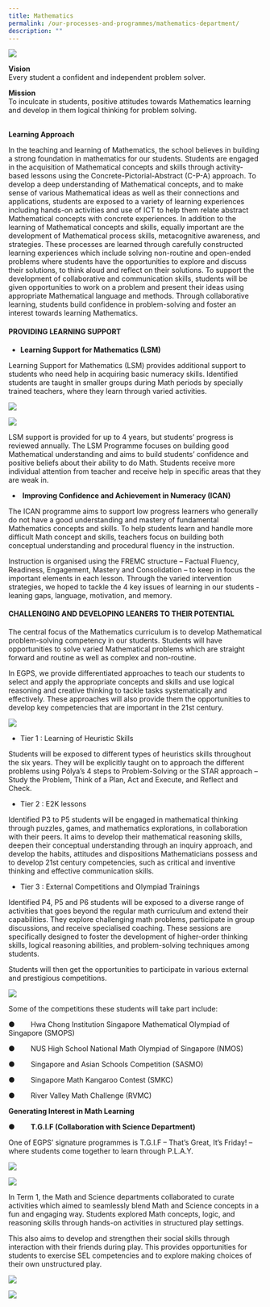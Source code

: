 ```yaml
---
title: Mathematics
permalink: /our-processes-and-programmes/mathematics-department/
description: ""
---
```

![](/images/Department%20Main%20Photos/img_9619.jpg)

**Vision**   
Every student a confident and independent problem solver.

**Mission**   
To inculcate in students, positive attitudes towards Mathematics learning and develop in them logical thinking for problem solving.  
 

**Learning Approach**

In the teaching and learning of Mathematics, the school believes in building a strong foundation in mathematics for our students. 
Students are engaged in the acquisition of Mathematical concepts and skills through activity-based lessons using the Concrete-Pictorial-Abstract (C-P-A) approach. To develop a deep understanding of Mathematical concepts, and to make sense of various Mathematical ideas as well as their connections and applications, students are exposed to a variety of learning experiences including hands-on activities and use of ICT to help them relate abstract Mathematical concepts with concrete experiences.
In addition to the learning of Mathematical concepts and skills, equally important are the development of Mathematical process skills, metacognitive awareness, and strategies. These processes are learned through carefully constructed learning experiences which include solving non-routine and open-ended problems where students have the opportunities to explore and discuss their solutions, to think aloud and reflect on their solutions. 
To support the development of collaborative and communication skills, students will be given opportunities to work on a problem and present their ideas using appropriate Mathematical language and methods. Through collaborative learning, students build confidence in problem-solving and foster an interest towards learning Mathematics.



#### PROVIDING LEARNING SUPPORT

* **Learning Support for Mathematics (LSM)**

Learning Support for Mathematics (LSM) provides additional support to students who need help in acquiring basic numeracy skills. Identified students are taught in smaller groups during Math periods by specially trained teachers, where they learn through varied activities.  

![](/images/Department%20Photos/Maths/lsm1%20-%20sufilizah%20samsuri.jpg)

![](/images/Department%20Photos/Maths/lsm2%20-%20sufilizah%20samsuri.jpg)

LSM support is provided for up to 4 years, but students’ progress is reviewed annually. The LSM Programme focuses on building good Mathematical understanding and aims to build students’ confidence and positive beliefs about their ability to do Math. Students receive more individual attention from teacher and receive help in specific areas that they are weak in. 


*  **Improving Confidence and Achievement in Numeracy (ICAN)**

The ICAN programme aims to support low progress learners who generally do not have a good understanding and mastery of fundamental Mathematics concepts and skills. To help students learn and handle more difficult Math concept and skills, teachers focus on building both conceptual understanding and procedural fluency in the instruction. 

Instruction is organised using the FREMC structure – Factual Fluency, Readiness, Engagement, Mastery and Consolidation – to keep in focus the important elements in each lesson. Through the varied intervention strategies, we hoped to tackle the 4 key issues of learning in our students - leaning gaps, language, motivation, and memory. 


#### CHALLENGING AND DEVELOPING LEANERS TO THEIR POTENTIAL

The central focus of the Mathematics curriculum is to develop Mathematical problem-solving competency in our students. Students will have opportunities to solve varied Mathematical problems which are straight forward and routine as well as complex and non-routine. 

In EGPS, we provide differentiated approaches to teach our students to select and apply the appropriate concepts and skills and use logical reasoning and creative thinking to tackle tasks systematically and effectively. These approaches will also provide them the  opportunities to develop key competencies that are important in the 21st century.  

![](/images/Department%20Photos/Maths/mathematics%201.jpg)

*   Tier 1 : Learning of Heuristic Skills
    

Students will be exposed to different types of heuristics skills throughout the six years. They will be explicitly taught on to approach the different problems using Pólya’s 4 steps to Problem-Solving or the STAR approach – Study the Problem, Think of a Plan, Act and Execute, and Reflect and Check.

*   Tier 2 : E2K lessons
    
Identified P3 to P5 students will be engaged in mathematical thinking through puzzles, games, and mathematics explorations, in collaboration with their peers. It aims to develop their mathematical reasoning skills, deepen their conceptual understanding through an inquiry approach, and develop the habits, attitudes and dispositions Mathematicians possess and to develop 21st century competencies, such as critical and inventive thinking and effective communication skills.

*   Tier 3 : External Competitions and Olympiad Trainings
    

Identified P4, P5 and P6 students will be exposed to a diverse range of activities that goes beyond the regular math curriculum and extend their capabilities. They explore challenging math problems, participate in group discussions, and receive specialised coaching. These sessions are specifically designed to foster the development of higher-order thinking skills, logical reasoning abilities, and problem-solving techniques among students. 

Students will then get the opportunities to participate in various external and prestigious competitions.

![](/images/Department%20Photos/Maths/rvmc1%20-%20sufilizah%20samsuri.jpg)


Some of the competitions these students will take part include:

●        Hwa Chong Institution Singapore Mathematical Olympiad of Singapore (SMOPS)

●        NUS High School National Math Olympiad of Singapore (NMOS)

●        Singapore and Asian Schools Competition (SASMO)

●        Singapore Math Kangaroo Contest (SMKC)

●        River Valley Math Challenge (RVMC)

      

**Generating Interest in Math Learning**

●        **T.G.I.F (Collaboration with Science Department)**

One of EGPS’ signature programmes is T.G.I.F – That’s Great, It’s Friday! – where students come together to learn through P.L.A.Y.

![](/images/Department%20Photos/Maths/tgif1%20-%20sufilizah%20samsuri.jpg)

![](/images/Department%20Photos/Maths/tgif2%20-%20sufilizah%20samsuri.jpg)

In Term 1, the Math and Science departments collaborated to curate activities which aimed to seamlessly blend Math and Science concepts in a fun and engaging way. Students explored Math concepts, logic, and reasoning skills through hands-on activities in structured play settings. 

This also aims to develop and strengthen their social skills through interaction with their friends during play. This provides opportunities for students to exercise SEL competencies and to explore making choices of their own unstructured play.

![](/images/Department%20Photos/Maths/tgif3%20-%20sufilizah%20samsuri.jpg)

![](/images/Department%20Photos/Maths/tgif4%20-%20sufilizah%20samsuri.jpg)